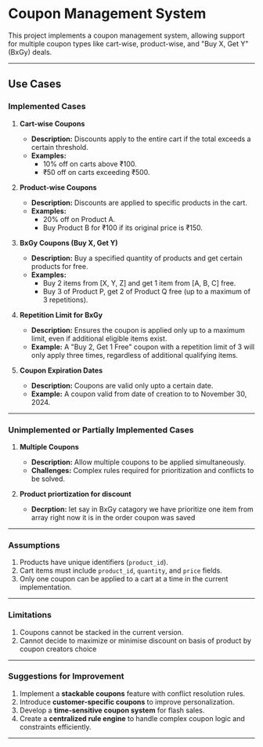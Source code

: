 # **Coupon Management System**

This project implements a coupon management system, allowing support for multiple coupon types like cart-wise, product-wise, and "Buy X, Get Y" (BxGy) deals.

---

## **Use Cases**

### **Implemented Cases**
1. **Cart-wise Coupons**
   - **Description:** Discounts apply to the entire cart if the total exceeds a certain threshold.
   - **Examples:**
     - 10% off on carts above ₹100.
     - ₹50 off on carts exceeding ₹500.

2. **Product-wise Coupons**
   - **Description:** Discounts are applied to specific products in the cart.
   - **Examples:**
     - 20% off on Product A.
     - Buy Product B for ₹100 if its original price is ₹150.

3. **BxGy Coupons (Buy X, Get Y)**
   - **Description:** Buy a specified quantity of products and get certain products for free.
   - **Examples:**
     - Buy 2 items from [X, Y, Z] and get 1 item from [A, B, C] free.
     - Buy 3 of Product P, get 2 of Product Q free (up to a maximum of 3 repetitions).

4. **Repetition Limit for BxGy**
   - **Description:** Ensures the coupon is applied only up to a maximum limit, even if additional eligible items exist.
   - **Example:** A "Buy 2, Get 1 Free" coupon with a repetition limit of 3 will only apply three times, regardless of additional qualifying items.

5. **Coupon Expiration Dates**
   - **Description:** Coupons are valid only upto a certain date.
   - **Example:** A coupon valid from date of creation to to November 30, 2024.

---

### **Unimplemented or Partially Implemented Cases**
1. **Multiple Coupons**
   - **Description:** Allow multiple coupons to be applied simultaneously.
   - **Challenges:** Complex rules required for prioritization and conflicts to be solved.

2. **Product priortization for discount**
   - **Decrption:** let say in BxGy catagory we have prioritize one item from array right now it is in the order coupon was saved

---

### **Assumptions**
1. Products have unique identifiers (`product_id`).
2. Cart items must include `product_id`, `quantity`, and `price` fields.
3. Only one coupon can be applied to a cart at a time in the current implementation.

---

### **Limitations**
1. Coupons cannot be stacked in the current version.
2. Cannot decide to maximize or minimise discount on basis of product by coupon creators choice

---

### **Suggestions for Improvement**
1. Implement a **stackable coupons** feature with conflict resolution rules.
2. Introduce **customer-specific coupons** to improve personalization.
3. Develop a **time-sensitive coupon system** for flash sales.
4. Create a **centralized rule engine** to handle complex coupon logic and constraints efficiently.

---